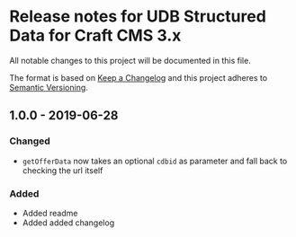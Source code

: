 # Release notes for UDB Structured Data for Craft CMS 3.x

All notable changes to this project will be documented in this file.

The format is based on [Keep a Changelog](http://keepachangelog.com/) and this project adheres to [Semantic Versioning](http://semver.org/).

## 1.0.0 - 2019-06-28

### Changed
- `getOfferData` now takes an optional `cdbid` as parameter and fall back to checking the url itself

### Added
- Added readme
- Added added changelog
